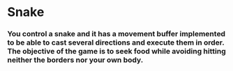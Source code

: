 # Snake
### You control a snake and it has a movement buffer implemented to be able to cast several directions and execute them in order. The objective of the game is to seek food while avoiding hitting neither the borders nor your own body.